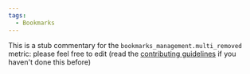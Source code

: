```yaml
---
tags:
  - Bookmarks
---
```


This is a stub commentary for the `bookmarks_management.multi_removed` metric: please feel free to edit (read the
[contributing guidelines](https://github.com/mozilla/glean-annotations/blob/main/CONTRIBUTING.md)
if you haven't done this before)
